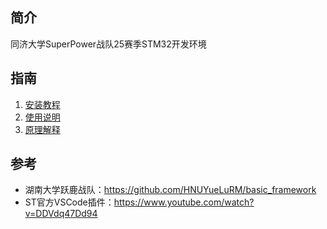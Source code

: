 ## 简介
同济大学SuperPower战队25赛季STM32开发环境

## 指南
1. [安装教程](how_to_install.md)
2. [使用说明](how_to_use.md)
3. [原理解释](how_it_works.md)

## 参考
- 湖南大学跃鹿战队：https://github.com/HNUYueLuRM/basic_framework
- ST官方VSCode插件：https://www.youtube.com/watch?v=DDVdq47Dd94